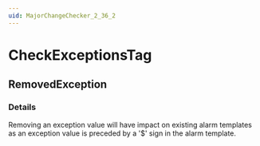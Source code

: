 ```yaml
---
uid: MajorChangeChecker_2_36_2
---
```


# CheckExceptionsTag

## RemovedException

<!-- Description, Properties, ... sections are auto-generated. -->
<!-- REPLACE ME AUTO-GENERATION -->

### Details

Removing an exception value will have impact on existing alarm templates as an exception value is preceded by a '$' sign in the alarm template.

<!-- Uncomment to add example code -->
<!--### Example code-->
